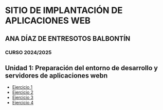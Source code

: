 # SITIO DE IMPLANTACIÓN DE APLICACIONES WEB
## ANA DÍAZ DE ENTRESOTOS BALBONTÍN
### CURSO 2024/2025
## Unidad 1: Preparación del entorno de desarrollo y servidores de aplicaciones webn
- [Ejercicio 1](./Unidad1/Ejercicio1.md)
- [Ejercicio 2](./Unidad1/ejercicio2.md)
- [Ejercicio 3](./Unidad1/ejercicio3.md)
- [Ejercicio 4](./Unidad1/Ejercicio4.md)

